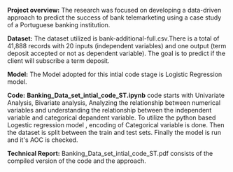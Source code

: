 **Project overview:**
The research was focused on developing a data-driven approach to predict the success of bank telemarketing using a case study of a Portuguese banking institution. 

**Dataset:**
The dataset utilized is bank-additional-full.csv.There is a total of 41,888 records with 20 inputs (independent variables) and one output (term deposit accepted or not as dependent variable). The goal is to predict if the client will subscribe a term deposit. 

**Model:**
The Model adopted for this intial code stage is Logistic Regression model.

**Code:**
**Banking_Data_set_intial_code_ST.ipynb** code starts with Univariate Analysis,  Bivariate analysis, Analyzing the relationship between numerical variables and understanding the relationship between the independent variable and categorical depandent variable. To utilize the python based Logestic regression model , encoding of Categorical variable is done. Then the dataset is split between the train and test sets. Finally the model is run and it's AOC is checked.

**Technical Report:**
Banking_Data_set_intial_code_ST.pdf consists of the compiled version of the code and the approach.
